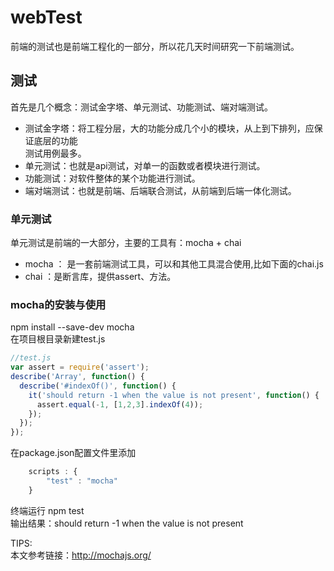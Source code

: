 # webTest
前端的测试也是前端工程化的一部分，所以花几天时间研究一下前端测试。
## 测试  
首先是几个概念：测试金字塔、单元测试、功能测试、端对端测试。  
- 测试金字塔：将工程分层，大的功能分成几个小的模块，从上到下排列，应保证底层的功能  
测试用例最多。  
- 单元测试：也就是api测试，对单一的函数或者模块进行测试。  
- 功能测试：对软件整体的某个功能进行测试。  
- 端对端测试：也就是前端、后端联合测试，从前端到后端一体化测试。  
### 单元测试  
单元测试是前端的一大部分，主要的工具有：mocha + chai  
- mocha ： 是一套前端测试工具，可以和其他工具混合使用,比如下面的chai.js   
- chai ：是断言库，提供assert、方法。  
### mocha的安装与使用  
npm install --save-dev mocha  
在项目根目录新建test.js  
```javascript
//test.js
var assert = require('assert');
describe('Array', function() {
  describe('#indexOf()', function() {
    it('should return -1 when the value is not present', function() {
      assert.equal(-1, [1,2,3].indexOf(4));
    });
  });
});
```
在package.json配置文件里添加  
```javascript
	scripts : {
		"test" : "mocha"
	}
```  
终端运行 npm test  
输出结果：should return -1 when the value is not present








TIPS:  
本文参考链接：http://mochajs.org/